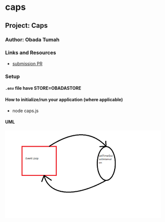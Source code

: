 # caps

## Project: Caps

### Author: Obada Tumah

### Links and Resources

- [submission PR](http://xyz.com)

### Setup

#### `.env` file have STORE=OBADASTORE

#### How to initialize/run your application (where applicable)

- node caps.js

#### UML

![Diagram](assets/events.png)